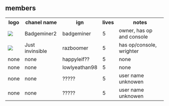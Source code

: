 <h2>members</h2>
<table><th>logo</th><th>chanel name</th><th>ign</th><th>lives</th><th>notes</th>
<tr><td><img src="https://yt3.ggpht.com/ytc/AAUvwngnq5PNffhqosAYBayWLFQYpVlma0E4bXDm0KkfAQ=s88-c-k-c0x00ffffff-no-rj"></td><td>Badgeminer2</td><td>badgeminer</td><td>5</td><td>owner, has op and console</td></tr>
<tr><td><img src="https://yt3.ggpht.com/ytc/AAUvwnjTrX9lzZ6xtIH5FEtBi6nhrqoFIQz9IJkDs6Dz=s88-c-k-c0x00ffffff-no-rj"></td><td>Just invinsible</td><td>razboomer</td><td>5</td><td>has op/console, wrighter</td></tr>
<tr><td>none</td><td>none</td><td>happyleif??</td><td>5</td><td>none</td></tr>
<tr><td>none</td><td>none</td><td>lowlyeathan98</td><td>5</td><td>none</td></tr>
<tr><td>none</td><td>none</td><td>?????</td><td>5</td><td>user name unknowen</td></tr>
<tr><td>none</td><td>none</td><td>?????</td><td>5</td><td>user name unknowen</td></tr>
</table>

